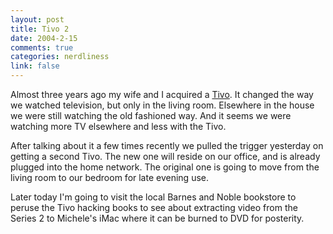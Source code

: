 ```yaml
--- 
layout: post
title: Tivo 2
date: 2004-2-15
comments: true
categories: nerdliness
link: false
---
```

Almost three years ago my wife and I acquired a <a href="http://www.tivo.com" title="Tivo">Tivo</a>. It changed the way we watched television, but only in the living room. Elsewhere in the house we were still watching the old fashioned way. And it seems we were watching more TV elsewhere and less with the Tivo.

After talking about it a few times recently we pulled the trigger yesterday on getting a second Tivo. The new one will reside on our office, and is already plugged into the home network. The original one is going to move from the living room to our bedroom for late evening use.

Later today I'm going to visit the local Barnes and Noble bookstore to peruse the Tivo hacking books to see about extracting video from the Series 2 to Michele's iMac where it can be burned to DVD for posterity.
